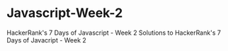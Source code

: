 # Javascript-Week-2
HackerRank's 7 Days of Javascript - Week 2
Solutions to HackerRank's 7 Days of Javacript - Week 2 
